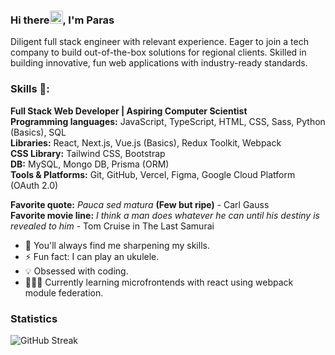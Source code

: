 ### Hi there<img src="https://media.tenor.com/images/30169e4a670daf12443df7d2dd140176/tenor.gif" height="21">, I'm Paras
Diligent full stack engineer with relevant experience. Eager to join a tech company to build out-of-the-box solutions for regional clients. Skilled in building innovative, fun web applications with industry-ready standards.

### Skills 🥇:
**Full Stack Web Developer | Aspiring Computer Scientist**<br />
**Programming languages:** JavaScript, TypeScript, HTML, CSS, Sass, Python (Basics), SQL <br />
**Libraries:** React, Next.js, Vue.js (Basics), Redux Toolkit, Webpack <br />
**CSS Library:** Tailwind CSS, Bootstrap  <br />
**DB:** MySQL, Mongo DB, Prisma (ORM) <br />
**Tools & Platforms:** Git, GitHub, Vercel, Figma, Google Cloud Platform (OAuth 2.0) <br />


**Favorite quote:** *Pauca sed matura* **(Few but ripe)** - Carl Gauss  
**Favorite movie line:** *I think a man does whatever he can until his destiny is revealed to him* - Tom Cruise in The Last Samurai

- 🌱 You'll always find me sharpening my skills. 
- ⚡ Fun fact: I can play an ukulele.
- 💡 Obsessed with coding.
- 👨🏻‍💻 Currently learning microfrontends with react using webpack module federation.


<!-- [<img src='https://img.icons8.com/plasticine/2x/gmail.png' alt='gmail' height='40'>](mailto:paras1799kori@gmail.com) -->
<!-- [<img src='https://img.icons8.com/clouds/2x/linkedin.png' alt='linkedin' height='40'>](https://www.linkedin.com/in/paras1729kori/) -->
<!-- [<img width="40" height="40" src="https://img.icons8.com/color/48/twitter--v1.png" alt="twitter--v1"/>](https://twitter.com/paras1kori) -->
<!-- [<img src="https://img.icons8.com/clouds/100/000000/code.png" alt='leetcode' height='40'>](https://leetcode.com/paras1kori/) -->
<!-- [<img src='https://img.icons8.com/clouds/2x/instagram-new.png' alt='instagram' height='40'>](https://www.instagram.com/paras1kori/)   -->

### Statistics

<!-- ![Top languages](https://github-readme-stats.vercel.app/api/top-langs/?username=paras1729kori&layout=compact&theme=tokyonight) -->

![GitHub Streak](https://github-readme-streak-stats.herokuapp.com/?user=paras1729kori&theme=tokyonight)

<!-- ![GitHub Stats](https://github-readme-stats.vercel.app/api?username=paras1729kori&show_icons=true&layout=compact&theme=tokyonight)   -->
